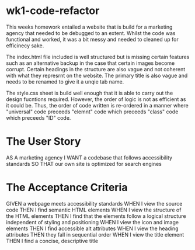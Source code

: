 # wk1-code-refactor
This weeks homework entailed a website that is build for a marketing agency that needed to be debugged to an extent. Whilst the code was functional and worked, it was a bit messy and needed to cleaned up for efficinecy sake. 

The index.html file included is well structured but is missing certain features such as an alternative backup in the case that certain images become corrupt. Certain headings in the structure are also vague and not coherent with what they represrnt on the website. The primary title is also vague and needs to be renamed to give it a unqie tab name. 

The style.css sheet is build well enough that it is able to carry out the design fucntions required. However, the order of logic is not as efficient as it could be. Thus, the order of code written is re-ordered in a manner where "universal" code preceeds "elemnt" code which preceeds "class" code which preceeds "ID" code. 

# The User Story 
AS A marketing agency
I WANT a codebase that follows accessibility standards
SO THAT our own site is optimized for search engines

# The Acceptance Criteria
GIVEN a webpage meets accessibility standards
WHEN I view the source code
THEN I find semantic HTML elements
WHEN I view the structure of the HTML elements
THEN I find that the elements follow a logical structure independent of styling and positioning
WHEN I view the icon and image elements
THEN I find accessible alt attributes
WHEN I view the heading attributes
THEN they fall in sequential order
WHEN I view the title element
THEN I find a concise, descriptive title

